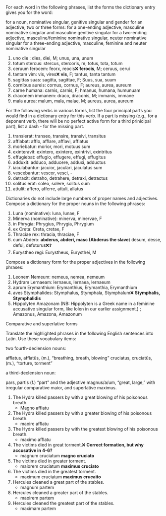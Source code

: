 For each word in the following phrases, list the forms the dictionary entry gives you for the word:

for a noun, nominative singular, genitive singular and gender
for an adjective, two or three forms:
for a one-ending adjective, masculine nominative singular and masculine genitive singular
for a two-ending adjective, masculine/feminine nominative singular, neuter nominative singular
for a three-ending adjective, masculine, feminine and neuter nominative singular

1. uno die : dies, diei, M; unus, una, unum
3. totum stercus: stercus, stercoris, m; totus, tota, totum
4. ceruum ferocem: feorx, reocis❌ **ferocis**, M; ceruus, cerui
5. tantam vim: vis, vires❌ **vis**, F; tantus, tanta tantum
6. sagittas suas: sagitta, sagittae, F; Suus, sua, suum
7. cornibus aureis: cornus, cornus, F; aureus, aurea, aureum
8. carne humana: carnis, carnis, F; hmanus, humana, humunuam
9. draconem immanem: draco, draconis, M; immanis, immane
10. mala aurea: malum, mala, malae, M; aureus, aurea, aureum

For the following verbs in various forms, list the four principal parts you would find in a dictionary entry for this verb. If a part is missing (e.g., for a deponent verb, there will be no perfect active form for a third prinicipal part), list a dash - for the missing part.

1. transierat: transeo, transire, transivi, transitus
2. afflabat: afflo, afflare, afflavi, afflatus
3. moriebatur: morior, mori, motuus sum
4. exinteravit: exintero, exintere, exintrivi, exintritus 
5. effugiebat: effugio, effugere, effugi, effugitus
6. adduxit: adduco, adducere, adduxi, adductus
7. iaculabantur: jacuior, jaculari, jaculatus sum
8. vescebantur: vescor, vesci, -
9. detraxit: detraho, detrahere, detraxi, detractus
10. solitus erat: soleo, solere, solitus sum
11. attulit: affero, afferre, attuli, allatus

Dictionaries do not include large numbers of proper names and adjectives. Compose a dictionary for the proper nouns in the following phrases:

1. Luna (nominative): luna, lunae, F
2. Minerva (nominative): minerva, minervae, F
3. in Phrygia: Phrygius, Phrygia, Phrygium
4. ex Creta: Creta, cretae, F
5. Thraciae rex: thracia, thraciae, F
6. cum Abdero: **abderus, abderi, masc (Abderus the slave**) desum, desse, defui, defuturus❌❓ 
7. Eurystheo regi: Eurystheus, Eurysthei, M

Compose a dictionary form for the proper adjectives in the following phrases:

1. Leonem Nemeum: nemeus, nemea, nemeum
2. Hydram Lernaeam: lernaeus, lernaea, lernaeum
3. aprum Erymanthium: Erymanthius, Erymanthia, Erymanthium
4. aves Stymphalides: Stymphalus, Stymphala, Stymphalum❌ **Stymphalis, Stymphalidis**
5. Hippolyten Amazonam (NB: Hippolyten is a Greek name in a feminine accusative singular form, like Iolen in our earlier assignment.) ; Amazonus, Amazona, Amazonum

Comparative and superlative forms

Translate the highlighted phrases in the following English sentences into Latin. Use these vocabulary items:

two fourth-declension nouns:

afflatus, afflatūs, (m.), “breathing, breath, blowing”
cruciatus, cruciatūs, (m.), “torture, torment”

a third-declension noun:

pars, partis (f.) “part”
and the adjective magnus/a/um, “great, large,” with irregular comparative maior, and superlative maximus.

1. The Hydra killed passers by with a great blowing of his poisonous breath.
    - Magno afflatu
2. The Hydra killed passers by with a greater blowing of his poisonous breath.
    - maoire afflatu
3. The Hydra killed passers by with the greatest blowing of his poisonous breath.
    - maximo afflatu
4. The victims died in great torment.❌ **Correct formation, but why accusative in 4-6?**
    - magnum cruciatum **magno cruciato** 
5. The victims died in greater torment.
    - maiorem cruciatum **maximus cruciato**
6. The victims died in the greatest torment.
    - maximum cruciatum **maximus crucaito**
7. Hercules cleaned a great part of the stables.
    - magnum partem  
8. Hercules cleaned a greater part of the stables.
    - maoirem partem  
9. Hercules cleaned the greatest part of the stables.
    - maximam partem 
